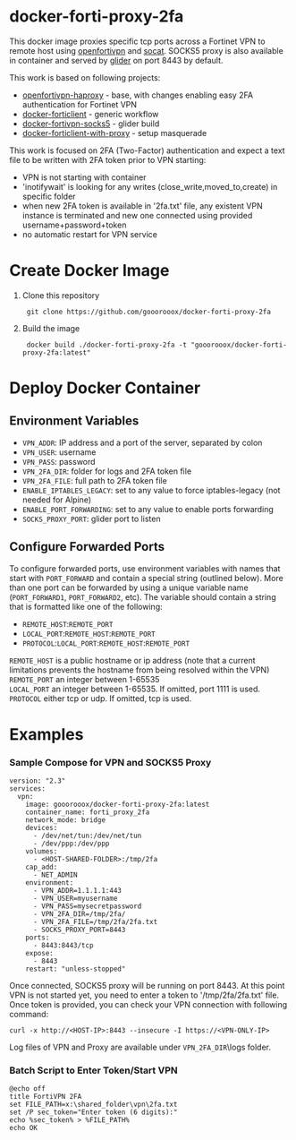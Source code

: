 # docker-forti-proxy-2fa
This docker image proxies specific tcp ports across a Fortinet VPN to remote host using
[openfortivpn](https://github.com/adrienverge/openfortivpn)
and [socat](http://www.dest-unreach.org/socat/). 
SOCKS5 proxy is also available in container and served by [glider](https://github.com/nadoo/glider) on port 8443 by default.

This work is based on following projects:
 * [openfortivpn-haproxy](https://github.com/jeffre/openfortivpn-haproxy) - base, with changes enabling easy 2FA authentication for Fortinet VPN
 * [docker-forticlient](https://github.com/poyaz/docker-forticlient) - generic workflow
 * [docker-fortivpn-socks5](https://github.com/Tosainu/docker-fortivpn-socks5) - glider build
 * [docker-forticlient-with-proxy](https://github.com/henry42/docker-forticlient-with-proxy) - setup masquerade
 
This work is focused on 2FA (Two-Factor) authentication and expect a text file to be written with 2FA token prior to VPN starting:
 * VPN is not starting with container
 * 'inotifywait' is looking for any writes (close_write,moved_to,create) in specific folder
 * when new 2FA token is available in '2fa.txt' file, any existent VPN instance is terminated and new one connected using provided username+password+token
 * no automatic restart for VPN service

# Create Docker Image
1. Clone this repository

        git clone https://github.com/gooorooox/docker-forti-proxy-2fa

2. Build the image

        docker build ./docker-forti-proxy-2fa -t "gooorooox/docker-forti-proxy-2fa:latest"

# Deploy Docker Container

## Environment Variables
 * `VPN_ADDR`: IP address and a port of the server, separated by colon
 * `VPN_USER`: username
 * `VPN_PASS`: password
 * `VPN_2FA_DIR`: folder for logs and 2FA token file
 * `VPN_2FA_FILE`: full path to 2FA token file
 * `ENABLE_IPTABLES_LEGACY`: set to any value to force iptables-legacy (not needed for Alpine)
 * `ENABLE_PORT_FORWARDING`: set to any value to enable ports forwarding
 * `SOCKS_PROXY_PORT`: glider port to listen

## Configure Forwarded Ports
To configure forwarded ports, use environment variables with names that start
with `PORT_FORWARD` and contain a special string (outlined below). More than
one port can be forwarded by using a unique variable name (`PORT_FORWARD1`,
`PORT_FORWARD2`, etc). The variable should contain a string that is formatted
like one of the following:
 * `REMOTE_HOST`:`REMOTE_PORT`
 * `LOCAL_PORT`:`REMOTE_HOST`:`REMOTE_PORT`
 * `PROTOCOL`:`LOCAL_PORT`:`REMOTE_HOST`:`REMOTE_PORT`

`REMOTE_HOST` is a public hostname or ip address (note that a current limitations prevents the hostname from being resolved within the VPN)  
`REMOTE_PORT` an integer between 1-65535  
`LOCAL_PORT` an integer between 1-65535. If omitted, port 1111 is used.  
`PROTOCOL` either tcp or udp. If omitted, tcp is used.

# Examples

### Sample Compose for VPN and SOCKS5 Proxy
```
version: "2.3"
services:
  vpn:
    image: gooorooox/docker-forti-proxy-2fa:latest
    container_name: forti_proxy_2fa
    network_mode: bridge
    devices:
      - /dev/net/tun:/dev/net/tun
      - /dev/ppp:/dev/ppp
    volumes:
      - <HOST-SHARED-FOLDER>:/tmp/2fa
    cap_add:
      - NET_ADMIN
    environment:
      - VPN_ADDR=1.1.1.1:443
      - VPN_USER=myusername
      - VPN_PASS=mysecretpassword
      - VPN_2FA_DIR=/tmp/2fa/
      - VPN_2FA_FILE=/tmp/2fa/2fa.txt
      - SOCKS_PROXY_PORT=8443
    ports:
      - 8443:8443/tcp
    expose:
      - 8443
    restart: "unless-stopped"
```
Once connected, SOCKS5 proxy will be running on port 8443.
At this point VPN is not started yet, you need to enter a token to '/tmp/2fa/2fa.txt' file.
Once token is provided, you can check your VPN connection with following command:
```
curl -x http://<HOST-IP>:8443 --insecure -I https://<VPN-ONLY-IP>
```
Log files of VPN and Proxy are available under `VPN_2FA_DIR`\logs folder.

### Batch Script to Enter Token/Start VPN
```
@echo off
title FortiVPN 2FA
set FILE_PATH=x:\shared_folder\vpn\2fa.txt
set /P sec_token="Enter token (6 digits):"
echo %sec_token% > %FILE_PATH%
echo OK
```
